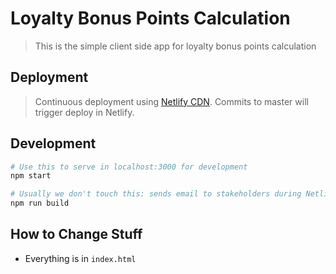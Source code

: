 # Loyalty Bonus Points Calculation

> This is the simple client side app for loyalty bonus points calculation

## Deployment

> Continuous deployment using [Netlify CDN](https://netlify.com).
> Commits to master will trigger deploy in Netlify.

## Development
``` bash
# Use this to serve in localhost:3000 for development
npm start

# Usually we don't touch this: sends email to stakeholders during Netlify build (see mail-others.js file) 
npm run build
```

## How to Change Stuff
- Everything is in `index.html`
